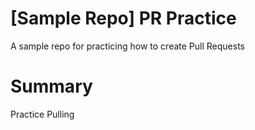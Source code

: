 # [Sample Repo] PR Practice
A sample repo for practicing how to create Pull Requests

# Summary
Practice Pulling